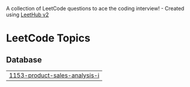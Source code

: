 A collection of LeetCode questions to ace the coding interview! - Created using [LeetHub v2](https://github.com/arunbhardwaj/LeetHub-2.0)
<!---LeetCode Topics Start-->
# LeetCode Topics
## Database
|  |
| ------- |
| [1153-product-sales-analysis-i](https://github.com/2003chinmayee/sql_leetcode/tree/master/1153-product-sales-analysis-i) |
<!---LeetCode Topics End-->
